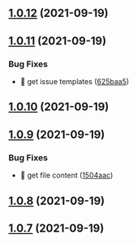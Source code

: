## [1.0.12](https://github.com/wow-actions/needs-more-info/compare/v1.0.11...v1.0.12) (2021-09-19)

## [1.0.11](https://github.com/wow-actions/needs-more-info/compare/v1.0.10...v1.0.11) (2021-09-19)


### Bug Fixes

* 🐛 get issue templates ([625baa5](https://github.com/wow-actions/needs-more-info/commit/625baa5ef71fca93ad78e7ac28eb009dae5bb427))

## [1.0.10](https://github.com/wow-actions/needs-more-info/compare/v1.0.9...v1.0.10) (2021-09-19)

## [1.0.9](https://github.com/wow-actions/needs-more-info/compare/v1.0.8...v1.0.9) (2021-09-19)


### Bug Fixes

* 🐛 get file content ([1504aac](https://github.com/wow-actions/needs-more-info/commit/1504aac14c4af19f3e4f2e17369893da1db1c98b))

## [1.0.8](https://github.com/wow-actions/needs-more-info/compare/v1.0.7...v1.0.8) (2021-09-19)

## [1.0.7](https://github.com/wow-actions/needs-more-info/compare/v1.0.6...v1.0.7) (2021-09-19)
